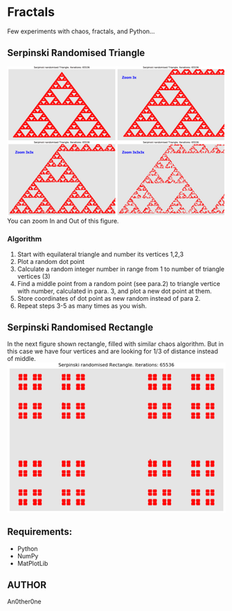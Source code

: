 # Fractals
Few experiments with chaos, fractals, and Python...

## Serpinski Randomised Triangle

![Serpinski Randomised Triangle fig 1](img/Serpinski3.png)
You can zoom In and Out of this figure.

### Algorithm

1. Start with equilateral triangle and number its vertices 1,2,3
2. Plot a random dot point
3. Calculate a random integer number in range from 1 to number of triangle vertices (3)
4. Find a middle point from a random point (see para.2) to triangle vertice with number, calculated in para. 3, and plot a new dot point at them.
5. Store coordinates of dot point as new random instead of para 2.
6. Repeat steps 3-5 as many times as you wish. 

## Serpinski Randomised Rectangle

In the next figure shown rectangle, filled with similar chaos algorithm. But in this case we have four vertices and are looking for 1/3 of distance instead of middle.
![Serpinski Randomised Triangle fig 2](img/Serpinski41.png)

## Requirements:

* Python
* NumPy
* MatPlotLib

## AUTHOR
   An0ther0ne
